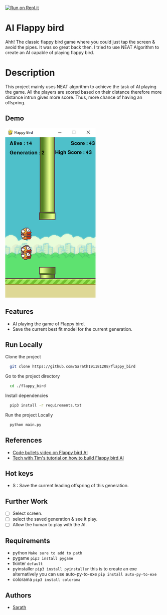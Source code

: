 [![Run on Repl.it](https://repl.it/badge/github/Sarath191181208/flappy_bird)](https://repl.it/github/Sarath191181208/flappy_bird)

# AI Flappy bird

Ahh! The classic flappy bird game where you could just tap the screen & avoid the pipes. It was so great back then. I tried to use NEAT Algorithm to create an AI capable of playing flappy bird.

# Description

This project mainly uses NEAT algorithm to achieve the task of AI playing the game. All the players are scored based on their distance therefore more distance intrun gives more score. Thus, more chance of having an offspring.

## Demo

![Image](https://github.com/Sarath191181208/flappy_bird/blob/master/images/Screenshot.png)

## Features

- AI playing the game of Flappy bird.
- Save the current best fit model for the current generation.

## Run Locally

Clone the project

```bash
  git clone https://github.com/Sarath191181208/flappy_bird
```

Go to the project directory

```bash
  cd ./flappy_bird
```

Install dependencies

```bash
  pip3 install -r requirements.txt
```

Run the project Locally

```bash
  python main.py
```

## References

- [Code bullets video on Flappy bird AI](https://www.youtube.com/watch?v=WSW-5m8lRMs)
- [Tech with Tim's tutorial on how to build Flappy bird AI](https://www.youtube.com/playlist?list=PLzMcBGfZo4-lwGZWXz5Qgta_YNX3_vLS2)

## Hot keys

- S : Save the current leading offspring of this generation.

## Further Work

- [ ] Select screen.
- [ ] select the saved generation & see it play.
- [ ] Allow the human to play with the AI.

## Requirements

- python `Make sure to add to path`
- pygame `pip3 install pygame`
- tkinter `default`
- pyinstaller `pip3 install pyinstaller` this is to create an exe alternatively you can use auto-py-to-exe `pip install auto-py-to-exe`
- colorama `pip3 install colorama`

## Authors

- [Sarath](https://www.github.com/https://github.com/Sarath191181208)
